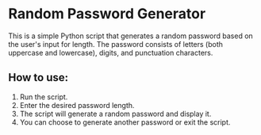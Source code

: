 # Random Password Generator

This is a simple Python script that generates a random password based on the user's input for length. The password consists of letters (both uppercase and lowercase), digits, and punctuation characters.

## How to use:

1. Run the script.
2. Enter the desired password length.
3. The script will generate a random password and display it.
4. You can choose to generate another password or exit the script.



